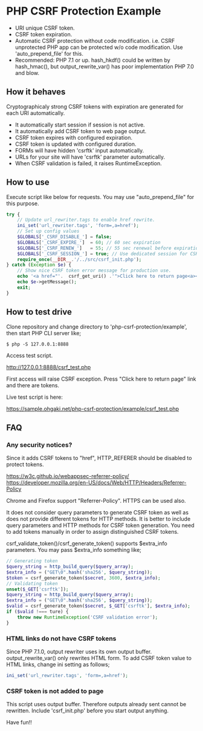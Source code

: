 # PHP CSRF Protection Example

* URI unique CSRF token.
* CSRF token expiration.
* Automatic CSRF protection without code modification. i.e. CSRF unprotected PHP app can be protected w/o code modification. Use 'auto_prepend_file' for this.
* Recommended: PHP 7.1 or up. hash_hkdf() could be written by hash_hmac(), but output_rewrite_var() has poor implementation PHP 7.0 and blow.

## How it behaves

Cryptographicaly strong CSRF tokens with expiration are generated for each URI automatically.

* It automatically start session if session is not active.
* It automatically add CSRF token to web page output.
* CSRF token expires with configured expiration.
* CSRF token is updated with configured duration.
* FORMs will have hidden 'csrftk' input automatically.
* URLs for your site will have 'csrftk' parameter automatically.
* When CSRF validation is failed, it raises RuntimeException.

## How to use

Execute script like below for requests. You may use "auto_prepend_file"
for this purpose.

```php
try {
    // Update url_rewriter.tags to enable href rewrite.
    ini_set('url_rewriter.tags', 'form=,a=href');
    // Set up config values
    $GLOBALS['_CSRF_DISABLE_'] = false;
    $GLOBALS['_CSRF_EXPIRE_']  = 60; // 60 sec expiration
    $GLOBALS['_CSRF_RENEW_']   = 55; // 55 sec renewal before expiration
    $GLOBALS['_CSRF_SESSION_'] = true; // Use dedicated session for CSRF
    require_once(__DIR__.'/../src/csrf_init.php');
} catch (Exception $e) {
    // Show nice CSRF token error message for production use.
    echo '<a href="'.  csrf_get_uri() .'">Click here to return page<a><br />';
    echo $e->getMessage();
    exit;
}
```

## How to test drive

Clone repository and change directory to 'php-csrf-protection/example', then start PHP CLI server like;

```
$ php -S 127.0.0.1:8888
```

Access test script.

http://127.0.0.1:8888/csrf_test.php

First access will raise CSRF exception. Press "Click here to return page" link and there are tokens.

Live test script is here:

https://sample.ohgaki.net/php-csrf-protection/example/csrf_test.php


## FAQ

### Any security notices?

Since it adds CSRF tokens to "href", HTTP_REFERER should be disabled to protect tokens.

https://w3c.github.io/webappsec-referrer-policy/
https://developer.mozilla.org/en-US/docs/Web/HTTP/Headers/Referrer-Policy

Chrome and Firefox support "Referrer-Policy". HTTPS can be used also.

It does not consider query parameters to generate CSRF token as well as does not provide different tokens for HTTP methods. It is better to include query parameters and HTTP methods for CSRF token generation. You need to add tokens manually in order to assign distinguished CSRF tokens.

csrf_validate_token()/csrf_generate_token() supports $extra_info parameters. You may pass $extra_info something like;

```php
// Generating token
$query_string = http_build_query($query_array);
$extra_info = ("GET\0".hash('sha256', $query_string));
$token = csrf_generate_token($secret, 3600, $extra_info);
// Validating token
unset($_GET['csrftk']);
$query_string = http_build_query($query_array);
$extra_info = ("GET\0".hash('sha256', $query_string));
$valid = csrf_generate_token($secret, $_GET['csrftk'], $extra_info);
if ($valid !=== ture) {
    throw new RuntimeException('CSRF validation error');
}
```

### HTML links do not have CSRF tokens

Since PHP 7.1.0, output rewriter uses its own output buffer. output_rewrite_var() only rewrites HTML form. To add CSRF token value to HTML links, change ini setting as follows;

```php
ini_set('url_rewriter.tags', 'form=,a=href');
```

### CSRF token is not added to page

This script uses output buffer. Therefore outputs already sent cannot be rewritten. Include 'csrf_init.php' before you start output anything.

Have fun!!
